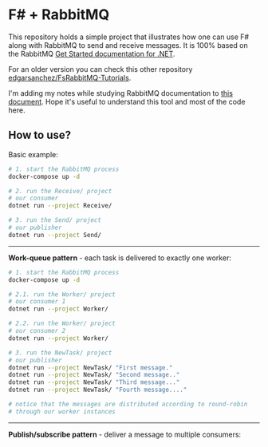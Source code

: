 # F# + RabbitMQ

This repository holds a simple project that illustrates how one can use F# along with RabbitMQ to send and receive messages. It is 100% based on the RabbitMQ [Get Started documentation for .NET](https://www.rabbitmq.com/tutorials/tutorial-one-dotnet). 

For an older version you can check this other repository [edgarsanchez/FsRabbitMQ-Tutorials](https://github.com/edgarsanchez/FsRabbitMQ-Tutorials).

I'm adding my notes while studying RabbitMQ documentation to [this document](./NOTES.md). Hope it's useful to understand this tool and most of the code here.

## How to use?

Basic example:

```bash
# 1. start the RabbitMQ process
docker-compose up -d

# 2. run the Receive/ project
# our consumer
dotnet run --project Receive/

# 3. run the Send/ project
# our publisher
dotnet run --project Send/
```

---

**Work-queue pattern** - each task is delivered to exactly one worker:

```bash
# 1. start the RabbitMQ process
docker-compose up -d

# 2.1. run the Worker/ project
# our consumer 1
dotnet run --project Worker/

# 2.2. run the Worker/ project
# our consumer 2
dotnet run --project Worker/

# 3. run the NewTask/ project
# our publisher
dotnet run --project NewTask/ "First message."
dotnet run --project NewTask/ "Second message.."
dotnet run --project NewTask/ "Third message..."
dotnet run --project NewTask/ "Fourth message...."

# notice that the messages are distributed according to round-robin
# through our worker instances
```

---

**Publish/subscribe pattern** - deliver a message to multiple consumers: